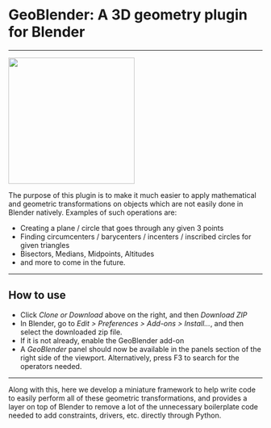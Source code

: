 # GeoBlender: A 3D geometry plugin for Blender
---

<img src="https://imgur.com/QbJPH2R.jpg" width="250" height="250"/>

The purpose of this plugin is to make it much easier to apply mathematical and geometric transformations on objects which are not easily done in Blender natively. Examples of such operations are:

- Creating a plane / circle that goes through any given 3 points
- Finding circumcenters / barycenters / incenters / inscribed circles for given triangles
- Bisectors, Medians, Midpoints, Altitudes 
- and more to come in the future.

---

## How to use

- Click *Clone or Download* above on the right, and then *Download ZIP*
- In Blender, go to *Edit > Preferences > Add-ons > Install...*, and then select the downloaded zip file. 
- If it is not already, enable the GeoBlender add-on
- A *GeoBlender* panel should now be available in the panels section of the right side of the viewport. Alternatively, press F3 to search for the operators needed.

---

Along with this, here we develop a miniature framework to help write code to easily perform all of these geometric transformations, and provides a layer on top of Blender to remove a lot of the unnecessary boilerplate code needed to add constraints, drivers, etc. directly through Python.
